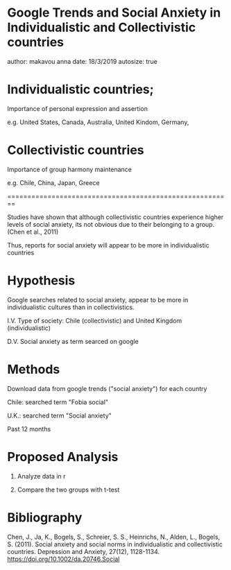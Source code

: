 Google Trends and Social Anxiety in Individualistic and Collectivistic countries
========================================================
author: makavou anna
date: 18/3/2019
autosize: true 

Individualistic countries; 
========================================================
Importance of personal expression and assertion

 e.g. United States, Canada, Australia, United Kindom, Germany,
 

Collectivistic countries
========================================================
 Importance of group harmony maintenance
 
 e.g. Chile, China, Japan, Greece
 

========================================================

Studies have shown that although collectivistic countries experience higher levels of social anxiety, its not obvious due to their belonging to a group. (Chen et al., 2011)
 
Thus, reports for social anxiety will appear to be more in individualistic countries


Hypothesis
========================================================
 
 Google searches related to social anxiety, appear to be more in individualistic cultures than in collectivistics.
 
I.V. Type of society: Chile (collectivistic)  and United Kingdom (individualistic) 

D.V. Social anxiety as term searced on google

Methods
========================================================
Download data from google trends ("social anxiety") for each country

Chile: searched term "Fobia social"

U.K.: searched term "Social anxiety"

Past 12 months



Proposed Analysis
======================================================== 
1) Analyze data in r

2) Compare the two groups with t-test  

Bibliography
========================================================

Chen, J., Ja, K., Bogels, S., Schreier, S. S., Heinrichs, N., Alden, L., Bogels, S. (2011). Social anxiety and social norms in individualistic and collectivistic countries. Depression and Anxiety, 27(12), 1128-1134. https://doi.org/10.1002/da.20746.Social

